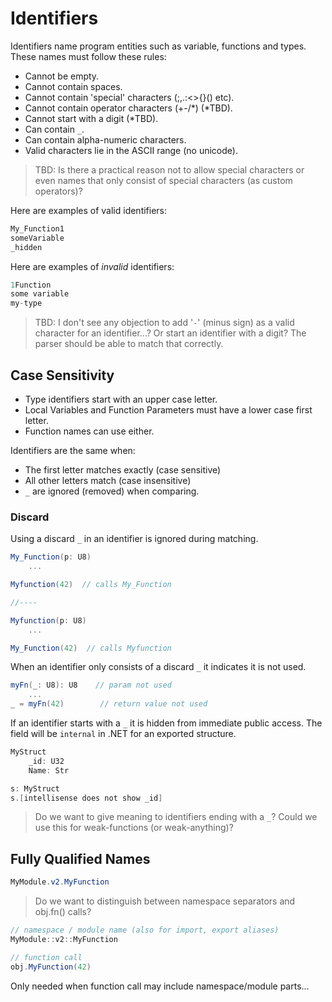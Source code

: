 # Identifiers

Identifiers name program entities such as variable, functions and types. These names must follow these rules:

- Cannot be empty.
- Cannot contain spaces.
- Cannot contain 'special' characters (;,.:<>{}() etc).
- Cannot contain operator characters (+-/*) (*TBD).
- Cannot start with a digit (*TBD).
- Can contain `_`.
- Can contain alpha-numeric characters.
- Valid characters lie in the ASCII range (no unicode).

> TBD: Is there a practical reason not to allow special characters or even names that only consist of special characters (as custom operators)?

Here are examples of valid identifiers:

```C#
My_Function1
someVariable
_hidden
```

Here are examples of _invalid_ identifiers:

```C#
1Function
some variable
my-type
```

> TBD: I don't see any objection to add '`-`' (minus sign) as a valid character for an identifier...? Or start an identifier with a digit? The parser should be able to match that correctly.

## Case Sensitivity

- Type identifiers start with an upper case letter.
- Local Variables and Function Parameters must have a lower case first letter.
- Function names can use either.

Identifiers are the same when:

- The first letter matches exactly (case sensitive)
- All other letters match (case insensitive)
- `_` are ignored (removed) when comparing.

### Discard

Using a discard `_` in an identifier is ignored during matching.

```csharp
My_Function(p: U8)
    ...

Myfunction(42)  // calls My_Function

//----

Myfunction(p: U8)
    ...

My_Function(42)  // calls Myfunction
```

When an identifier only consists of a discard `_` it indicates it is not used.

```csharp
myFn(_: U8): U8    // param not used
    ...
_ = myFn(42)        // return value not used

```

If an identifier starts with a `_` it is hidden from immediate public access. The field will be `internal` in .NET for an exported structure.

```csharp
MyStruct
    _id: U32
    Name: Str

s: MyStruct
s.[intellisense does not show _id]
```

> Do we want to give meaning to identifiers ending with a `_`? Could we use this for weak-functions (or weak-anything)?

## Fully Qualified Names

```C#
MyModule.v2.MyFunction
```

> Do we want to distinguish between namespace separators and obj.fn() calls?

```C#
// namespace / module name (also for import, export aliases)
MyModule::v2::MyFunction

// function call
obj.MyFunction(42)
```

Only needed when function call may include namespace/module parts...
